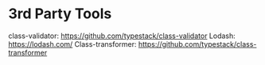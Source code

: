 # 3rd Party Tools

class-validator: <https://github.com/typestack/class-validator>
Lodash: <https://lodash.com/>
Class-transformer: <https://github.com/typestack/class-transformer>
